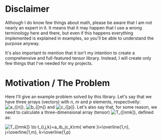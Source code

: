 # Disclaimer

Although I do know few things about math, please be aware that I am not nearly an expert in it. It means that it may 
happen that I use a wrong terminology here and there, but even if this happens everything implemented is explained in 
examples, so you'll be able to understand the purpose anyway.

It's also important to mention that it isn't my intention to create a comprehensive and full-featured tensor library. 
Instead, I will create only few things that I've needed for my projects.

# Motivation / The Problem

Here I'll give an example problem solved by this library. Let's say that we have three arrays (vectors) with _n_, _m_ 
and _p_ elements, respectivelly: ![a_{\[n\]}](https://latex.codecogs.com/svg.latex?a_{[n]}),
![b_{\[m\]}](https://latex.codecogs.com/svg.latex?b_{[m]}) and 
![c_{\[p\]}](https://latex.codecogs.com/svg.latex?c_{[p]}). Let's also say that, for some reason, we need to 
calculate a three-dimensional array (tensor) ![T_{\[n*m*k\]}](https://latex.codecogs.com/svg.latex?T_{[n*m*k]}), 
defined as:

![T_{\[m*n*k\]} \to t_{i,j,k}=a_i*b_j*c_k\rm{ where }i=\overline{1,n}, j=\overline{1,m}, k=\overline{1,p}](https://latex.codecogs.com/svg.latex?\Large%20T_{\[m*n*k\]}%20\to%20t_{i,j,k}=a_i*b_j*c_k\rm{%20where%20}i=\overline{1,n},%20j=\overline{1,m},%20k=\overline{1,p})
